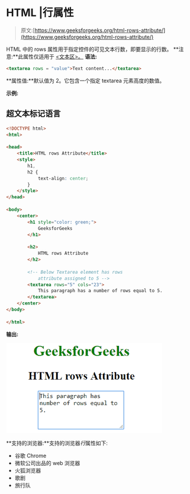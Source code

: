 # HTML |行属性

> 原文:[https://www.geeksforgeeks.org/html-rows-attribute/](https://www.geeksforgeeks.org/html-rows-attribute/)

HTML 中的 rows 属性用于指定控件的可见文本行数，即要显示的行数。
**注意:**此属性仅适用于 [<文本区>。](https://www.geeksforgeeks.org/html-textarea-rows-attribute/?ref=rp)
**语法:**

```html
<textarea rows = "value">Text content...</textarea>
```

**属性值:**默认值为 2。它包含一个指定 textarea 元素高度的数值。

**示例:**

## 超文本标记语言

```html
<!DOCTYPE html>
<html>

<head>
    <title>HTML rows Attribute</title>
    <style>
        h1,
        h2 {
            text-align: center;
        }
    </style>
</head>

<body>
    <center>
        <h1 style="color: green;">
            GeeksforGeeks
        </h1>

        <h2>
            HTML rows Attribute
        </h2>

        <!-- Below Textarea element has rows
            attribute assigned to 5 -->
        <textarea rows="5" cols="23">
            This paragraph has a number of rows equal to 5.
        </textarea>
    </center>
</body>

</html> 
```

**输出:**

![rows](img/1f9a96761960c7dd313464f0dd1f3638.png)

**支持的浏览器:**支持的浏览器*行*属性如下:

*   谷歌 Chrome
*   微软公司出品的 web 浏览器
*   火狐浏览器
*   歌剧
*   旅行队